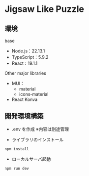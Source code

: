 # Jigsaw Like Puzzle

## 環境
base
- Node.js：22.13.1
- TypeScript：5.9.2
- React：19.1.1

Other major libraries
- MUI：
  - material
  - icons-material
- React Konva

## 開発環境構築
- .env を作成
  ※内容は別途管理

- ライブラリのインストール
```bash
npm install
```

- ローカルサーバ起動
```bash
npm run dev
```
